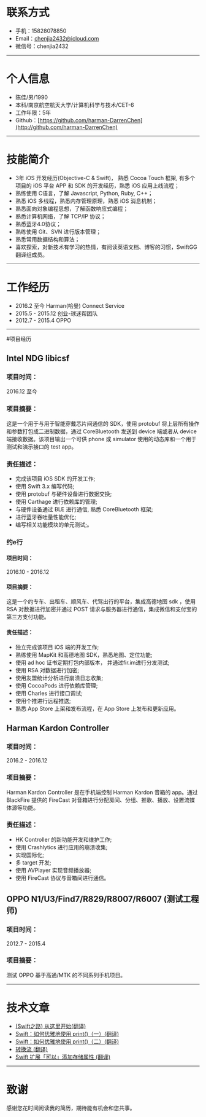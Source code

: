 # 联系方式
- 手机：15828078850
- Email：chenjia2432@icloud.com 
- 微信号：chenjia2432

---

# 个人信息
 - 陈佳/男/1990 
 - 本科/南京航空航天大学/计算机科学与技术/CET-6
 - 工作年限：5年
 - Github：[https://github.com/harman-DarrenChen](http://github.com/harman-DarrenChen)
---

# 技能简介
- 	3年 iOS 开发经历(Objective-C & Swift)， 熟悉 Cocoa Touch 框架, 有多个项目的 iOS 平台 APP 和 SDK 的开发经历，熟悉 iOS 应用上线流程；
- 熟练使用 C语言，了解 Javascript, Python, Ruby, C++；
- 熟悉 iOS 多线程，熟悉内存管理原理，熟悉 iOS 消息机制；
- 熟悉面向对象编程思想，了解函数响应式编程；
- 	熟悉计算机网络，了解 TCP/IP 协议；
- 熟悉蓝牙4.0协议；
- 熟练使用 Git、SVN 进行版本管理；
- 熟悉常用数据结构和算法；
- 喜欢探索，对新技术有学习的热情，有阅读英语文档、博客的习惯，SwiftGG 翻译组成员。

---
# 工作经历
- 2016.2  至今              Harman(哈曼) Connect Service
- 2015.5 - 2015.12  	创业-球迷帮团队
- 2012.7 - 2015.4  	    OPPO 
---
#项目经历
## Intel NDG libicsf 
### 项目时间：
2016.12 至今
### 项目摘要：
这是一个用于与用于智能穿戴芯片间通信的 SDK，使用 protobuf 将上层所有操作和参数打包成二进制数据，通过 CoreBluetooth 发送到 device 端或者从 device 端接收数据。该项目输出一个可供 phone 或 simulator 使用的动态库和一个用于测试和演示接口的 test app。
### 责任描述：
* 完成该项目 iOS SDK 的开发工作;
* 使用 Swift 3.x 编写代码;
* 使用 protobuf 与硬件设备进行数据交换;
* 使用 Carthage 进行依赖库的管理;
* 与硬件设备通过 BLE 进行通信, 熟悉 CoreBluetooth 框架;
* 进行蓝牙吞吐量性能优化;
* 编写相关功能模块的单元测试;。

### 约e行 
#### 项目时间： 
2016.10 - 2016.12
#### 项目摘要：
这是一个约专车、出租车、顺风车、代驾出行的平台，集成高德地图 sdk ，使用 RSA 对数据进行加密并通过 POST 请求与服务器进行通信，集成微信和支付宝的第三方支付功能。
#### 责任描述：
* 独立完成该项目 iOS 端的开发工作;
* 熟练使用 MapKit 和高德地图 SDK，熟悉地图、定位功能;
* 使用 ad hoc 证书定期打包内部版本， 并通过fir.im进行分发测试;
* 使用 RSA 对数据进行加密;
* 使用友盟统计分析进行崩溃日志收集;
* 使用 CocoaPods 进行依赖库管理;
* 使用 Charles 进行接口调试;
* 使用个推进行远程推送;
* 熟悉 App Store 上架和发布流程，在 App Store 上发布和更新应用。

## Harman Kardon Controller 
### 项目时间： 
2016.2 - 2016.12
### 项目摘要：
Harman Kardon Controller 是在手机端控制  Harman Kardon 音箱的 app。通过 BlackFire 提供的 FireCast 对音箱进行分配房间、分组、推歌、播放、设置流媒体源等功能。
### 责任描述：
* HK Controller 的新功能开发和维护工作;
* 使用 Crashlytics 进行应用的崩溃收集;
* 实现国际化;
* 多 target 开发;
* 使用  AVPlayer 实现音频播放器;
* 使用 FireCast 协议与音箱间进行通信。

## OPPO  N1/U3/Find7/R829/R8007/R6007 (测试工程师)
### 项目时间： 
2012.7 - 2015.4
### 项目摘要：
测试 OPPO 基于高通/MTK 的不同系列手机项目。

---
# 技术文章

- [(Swift之路) 从这里开始(翻译)](http://www.swift.gg/2017/04/21/what-to-learn-first/)
- [Swift：如何优雅地使用 print()（一）(翻译)](http://www.swift.gg/2016/08/03/swift-prettify-your-print-statements-pt-1/) 
- [Swift：如何优雅地使用 print()（二）(翻译)](http://swift.gg/2016/08/23/swift-pretty-in-print-pt-2/) 
- [转换流 (翻译)](http://swift.gg/2016/09/28/transformative-streams/)
- [Swift 扩展「可以」添加存储属性 (翻译)](http://swift.gg/2016/10/11/swift-extensions-can-add-stored-properties/)

---

# 致谢
感谢您花时间阅读我的简历，期待能有机会和您共事。
